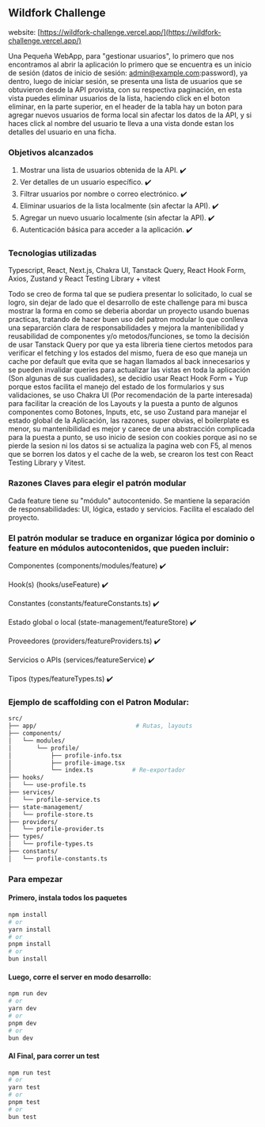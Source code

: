 ## Wildfork Challenge

website: [https://wildfork-challenge.vercel.app/](https://wildfork-challenge.vercel.app/)

Una Pequeña WebApp, para "gestionar usuarios", lo primero que nos encontramos al abrir la aplicación lo primero que se encuentra es un inicio de sesión (datos de inicio de sesión: admin@example.com:password), ya dentro, luego de iniciar sesión, se presenta una lista de usuarios que se obtuvieron desde la API provista, con su respectiva paginación, en esta vista puedes eliminar usuarios de la lista, haciendo click en el boton eliminar, en la parte superior, en el header de la tabla hay un boton para agregar nuevos usuarios de forma local sin afectar los datos de la API, y si haces click al nombre del usuario te lleva a una vista donde estan los detalles del usuario en una ficha.

### Objetivos alcanzados

1. Mostrar una lista de usuarios obtenida de la API. ✔️
2. Ver detalles de un usuario específico. ✔️
3. Filtrar usuarios por nombre o correo electrónico. ✔️
4. Eliminar usuarios de la lista localmente (sin afectar la API). ✔️
5. Agregar un nuevo usuario localmente (sin afectar la API). ✔️
6. Autenticación básica para acceder a la aplicación. ✔️

### Tecnologias utilizadas

Typescript, React, Next.js, Chakra UI, Tanstack Query, React Hook Form, Axios, Zustand y React Testing Library + vitest

Todo se creo de forma tal que se pudiera presentar lo solicitado, lo cual se logro, sin dejar de lado que el desarrollo de este challenge para mi busca mostrar la forma en como se deberia abordar un proyecto usando buenas practicas, tratando de hacer buen uso del patron modular lo que conlleva una separarción clara de responsabilidades y mejora la mantenibilidad y reusabilidad de componentes y/o metodos/funciones, se tomo la decisión de usar Tanstack Query por que ya esta libreria tiene ciertos metodos para verificar el fetching y los estados del mismo, fuera de eso que maneja un cache por default que evita que se hagan llamados al back innecesarios y se pueden invalidar queries para actualizar las vistas en toda la aplicación (Son algunas de sus cualidades), se decidio usar React Hook Form + Yup porque estos facilita el manejo del estado de los formularios y sus validaciones, se uso Chakra UI (Por recomendación de la parte interesada) para facilitar la creación de los Layouts y la puesta a punto de algunos componentes como Botones, Inputs, etc, se uso Zustand para manejar el estado global de la Aplicación, las razones, super obvias, el boilerplate es menor, su mantenibilidad es mejor y carece de una abstracción complicada para la puesta a punto, se uso inicio de sesion con cookies porque asi no se pierde la sesion ni los datos si se actualiza la pagina web con F5, al menos que se borren los datos y el cache de la web, se crearon los test con React Testing Library y Vitest.

### Razones Claves para elegir el patrón modular

Cada feature tiene su "módulo" autocontenido.
Se mantiene la separación de responsabilidades: UI, lógica, estado y servicios.
Facilita el escalado del proyecto.

### El patrón modular se traduce en organizar lógica por dominio o feature en módulos autocontenidos, que pueden incluir:

Componentes (components/modules/feature) ✔️

Hook(s) (hooks/useFeature) ✔️

Constantes (constants/featureConstants.ts) ✔️

Estado global o local (state-management/featureStore) ✔️

Proveedores (providers/featureProviders.ts) ✔️

Servicios o APIs (services/featureService) ✔️

Tipos (types/featureTypes.ts) ✔️

### Ejemplo de scaffolding con el Patron Modular:

```bash
src/
├── app/                            # Rutas, layouts
├── components/
│   └── modules/
│       └── profile/
│           ├── profile-info.tsx
│           ├── profile-image.tsx
│           └── index.ts           # Re-exportador
├── hooks/
│   └── use-profile.ts
├── services/
│   └── profile-service.ts
├── state-management/
│   └── profile-store.ts
├── providers/
│   └── profile-provider.ts
├── types/
│   └── profile-types.ts
├── constants/
│   └── profile-constants.ts
```

### Para empezar

#### Primero, instala todos los paquetes

```bash
npm install
# or
yarn install
# or
pnpm install
# or
bun install
```

#### Luego, corre el server en modo desarrollo:

```bash
npm run dev
# or
yarn dev
# or
pnpm dev
# or
bun dev
```

#### Al Final, para correr un test

```bash
npm run test
# or
yarn test
# or
pnpm test
# or
bun test
```
